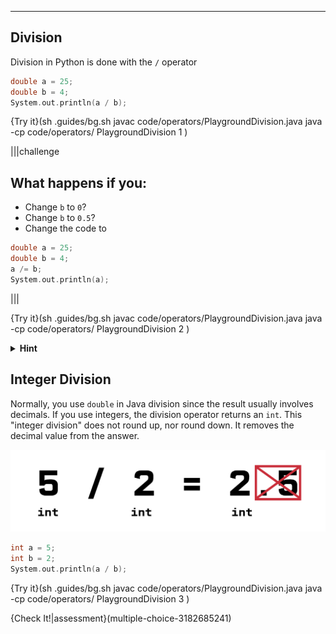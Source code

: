 ---

## Division

Division in Python is done with the `/` operator

```c++
double a = 25;
double b = 4;
System.out.println(a / b);
```

{Try it}(sh .guides/bg.sh javac code/operators/PlaygroundDivision.java java -cp code/operators/ PlaygroundDivision 1 )

|||challenge
## What happens if you:
* Change `b` to `0`?
* Change `b` to `0.5`?
* Change the code to
```c++
double a = 25;
double b = 4;
a /= b;
System.out.println(a);
```

|||

{Try it}(sh .guides/bg.sh javac code/operators/PlaygroundDivision.java java -cp code/operators/ PlaygroundDivision 2 )

<details><summary><b>Hint</b></summary><code>/=</code> works similar to <code>+=</code> and <code>-=</code></details>

## Integer Division

Normally, you use `double` in Java division since the result usually involves decimals. If you use integers, the division operator returns an `int`. This "integer division" does not round up, nor round down. It removes the decimal value from the answer.

![.guides/img/intDivision](.guides/img/intDivision.png)

```c++
int a = 5;
int b = 2;
System.out.println(a / b);
```

{Try it}(sh .guides/bg.sh javac code/operators/PlaygroundDivision.java java -cp code/operators/ PlaygroundDivision 3 )

{Check It!|assessment}(multiple-choice-3182685241)
